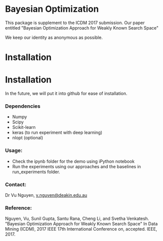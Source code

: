 # Bayesian Optimization

This package is supplement to the ICDM 2017 submission. Our paper entitled "Bayesian Optimization Approach for Weakly Known Search Space"

We keep our identity as anonymous as possible.

Installation
============

# Installation

In the future, we will put it into github for ease of installation. 

### Dependencies
* Numpy
* Scipy
* Scikit-learn
* keras (to run experiment with deep learning)
* nlopt (optional)


### Usage:
* Check the ipynb folder for the demo using iPython notebook
* Run the experiments using our approaches and the baselines in run_experiments folder.


### Contact:
Dr Vu Nguyen, v.nguyen@deakin.edu.au


### Reference:
Nguyen, Vu, Sunil Gupta, Santu Rana, Cheng Li, and Svetha Venkatesh. "Bayesian Optimization Approach for Weakly Known Search Space" In Data Mining (ICDM), 2017 IEEE 17th International Conference on, accepted. IEEE, 2017.
